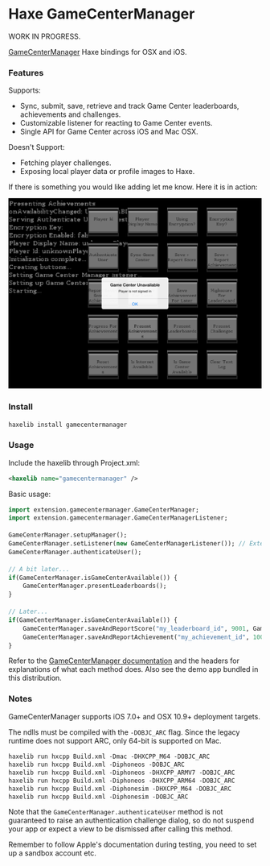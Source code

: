 # Haxe GameCenterManager

WORK IN PROGRESS.

[GameCenterManager](https://github.com/nihalahmed/GameCenterManager) Haxe bindings for OSX and iOS. 

### Features ###

Supports:
* Sync, submit, save, retrieve and track Game Center leaderboards, achievements and challenges.
* Customizable listener for reacting to Game Center events.
* Single API for Game Center across iOS and Mac OSX.

Doesn't Support:
* Fetching player challenges.
* Exposing local player data or profile images to Haxe.

If there is something you would like adding let me know. Here it is in action:

![Screenshot of it working](https://github.com/Tw1ddle/haxe-gamecentermanager/blob/master/demo/screenshots/unavailable.png?raw=true "Screenshot")

### Install ###

```bash
haxelib install gamecentermanager
```

### Usage ###

Include the haxelib through Project.xml:
```xml
<haxelib name="gamecentermanager" />
```

Basic usage:
```haxe
import extension.gamecentermanager.GameCenterManager;
import extension.gamecentermanager.GameCenterManagerListener;

GameCenterManager.setupManager();
GameCenterManager.setListener(new GameCenterManagerListener()); // Extend the default listener to manage events yourself
GameCenterManager.authenticateUser();

// A bit later...
if(GameCenterManager.isGameCenterAvailable()) {
	GameCenterManager.presentLeaderboards();
}

// Later...
if(GameCenterManager.isGameCenterAvailable()) {
	GameCenterManager.saveAndReportScore("my_leaderboard_id", 9001, GameCenterSortOrder.HighToLow);
	GameCenterManager.saveAndReportAchievement("my_achievement_id", 100.0, true);
}
```

Refer to the [GameCenterManager documentation](https://github.com/nihalahmed/GameCenterManager) and the headers for explanations of what each method does. Also see the demo app bundled in this distribution.

### Notes ###
GameCenterManager supports iOS 7.0+ and OSX 10.9+ deployment targets.

The ndlls must be compiled with the ```-DOBJC_ARC``` flag. Since the legacy runtime does not support ARC, only 64-bit is supported on Mac.

```
haxelib run hxcpp Build.xml -Dmac -DHXCPP_M64 -DOBJC_ARC
haxelib run hxcpp Build.xml -Diphoneos -DOBJC_ARC
haxelib run hxcpp Build.xml -Diphoneos -DHXCPP_ARMV7 -DOBJC_ARC
haxelib run hxcpp Build.xml -Diphoneos -DHXCPP_ARM64 -DOBJC_ARC
haxelib run hxcpp Build.xml -Diphonesim -DHXCPP_M64 -DOBJC_ARC
haxelib run hxcpp Build.xml -Diphonesim -DOBJC_ARC
```

Note that the ```GameCenterManager.authenticateUser``` method is not guaranteed to raise an authentication challenge dialog, so do not suspend your app or expect a view to be dismissed after calling this method.

Remember to follow Apple's documentation during testing, you need to set up a sandbox account etc.
